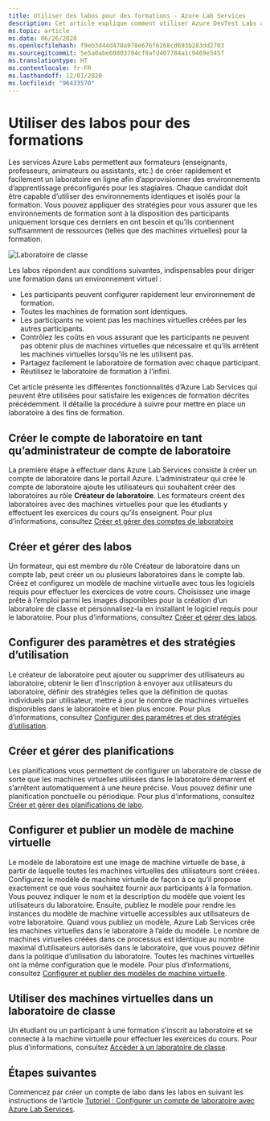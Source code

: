 ```yaml
---
title: Utiliser des labos pour des formations - Azure Lab Services
description: Cet article explique comment utiliser Azure DevTest Labs afin de créer des laboratoires sur Azure pour les scénarios d'apprentissage.
ms.topic: article
ms.date: 06/26/2020
ms.openlocfilehash: f9eb3d44d470a978e676f6268cd693b283dd2703
ms.sourcegitcommit: 5e5a0abe60803704cf8afd407784a1c9469e545f
ms.translationtype: HT
ms.contentlocale: fr-FR
ms.lasthandoff: 12/01/2020
ms.locfileid: "96433570"
---
```

# <a name="use-labs-for-trainings"></a>Utiliser des labos pour des formations
Les services Azure Labs permettent aux formateurs (enseignants, professeurs, animateurs ou assistants, etc.) de créer rapidement et facilement un laboratoire en ligne afin d’approvisionner des environnements d’apprentissage préconfigurés pour les stagiaires. Chaque candidat doit être capable d’utiliser des environnements identiques et isolés pour la formation. Vous pouvez appliquer des stratégies pour vous assurer que les environnements de formation sont à la disposition des participants uniquement lorsque ces derniers en ont besoin et qu’ils contiennent suffisamment de ressources (telles que des machines virtuelles) pour la formation. 

![Laboratoire de classe](./media/classroom-labs-scenarios/classroom.png)

Les labos répondent aux conditions suivantes, indispensables pour diriger une formation dans un environnement virtuel : 

- Les participants peuvent configurer rapidement leur environnement de formation.
- Toutes les machines de formation sont identiques.
- Les participants ne voient pas les machines virtuelles créées par les autres participants.
- Contrôlez les coûts en vous assurant que les participants ne peuvent pas obtenir plus de machines virtuelles que nécessaire et qu’ils arrêtent les machines virtuelles lorsqu’ils ne les utilisent pas.
- Partagez facilement le laboratoire de formation avec chaque participant.
- Réutilisez le laboratoire de formation à l’infini.

Cet article présente les différentes fonctionnalités d’Azure Lab Services qui peuvent être utilisées pour satisfaire les exigences de formation décrites précédemment. Il détaille la procédure à suivre pour mettre en place un laboratoire à des fins de formation.  

## <a name="create-the-lab-account-as-a-lab-account-administrator"></a>Créer le compte de laboratoire en tant qu’administrateur de compte de laboratoire
La première étape à effectuer dans Azure Lab Services consiste à créer un compte de laboratoire dans le portail Azure. L’administrateur qui crée le compte de laboratoire ajoute les utilisateurs qui souhaitent créer des laboratoires au rôle **Créateur de laboratoire**. Les formateurs créent des laboratoires avec des machines virtuelles pour que les étudiants y effectuent les exercices du cours qu’ils enseignent. Pour plus d’informations, consultez [Créer et gérer des comptes de laboratoire](how-to-manage-lab-accounts.md)

## <a name="create-and-manage-labs"></a>Créer et gérer des labos
Un formateur, qui est membre du rôle Créateur de laboratoire dans un compte lab, peut créer un ou plusieurs laboratoires dans le compte lab. Créez et configurez un modèle de machine virtuelle avec tous les logiciels requis pour effectuer les exercices de votre cours. Choisissez une image prête à l’emploi parmi les images disponibles pour la création d’un laboratoire de classe et personnalisez-la en installant le logiciel requis pour le laboratoire. Pour plus d’informations, consultez [Créer et gérer des labos](how-to-manage-classroom-labs.md).

## <a name="configure-usage-settings-and-policies"></a>Configurer des paramètres et des stratégies d’utilisation
Le créateur de laboratoire peut ajouter ou supprimer des utilisateurs au laboratoire, obtenir le lien d’inscription à envoyer aux utilisateurs du laboratoire, définir des stratégies telles que la définition de quotas individuels par utilisateur, mettre à jour le nombre de machines virtuelles disponibles dans le laboratoire et bien plus encore. Pour plus d’informations, consultez [Configurer des paramètres et des stratégies d’utilisation](how-to-configure-student-usage.md).

## <a name="create-and-manage-schedules"></a>Créer et gérer des planifications
Les planifications vous permettent de configurer un laboratoire de classe de sorte que les machines virtuelles utilisées dans le laboratoire démarrent et s’arrêtent automatiquement à une heure précise. Vous pouvez définir une planification ponctuelle ou périodique. Pour plus d’informations, consultez [Créer et gérer des planifications de labo](how-to-create-schedules.md).

## <a name="set-up-and-publish-a-template-vm"></a>Configurer et publier un modèle de machine virtuelle
Le modèle de laboratoire est une image de machine virtuelle de base, à partir de laquelle toutes les machines virtuelles des utilisateurs sont créées. Configurez le modèle de machine virtuelle de façon à ce qu’il propose exactement ce que vous souhaitez fournir aux participants à la formation. Vous pouvez indiquer le nom et la description du modèle que voient les utilisateurs du laboratoire. Ensuite, publiez le modèle pour rendre les instances du modèle de machine virtuelle accessibles aux utilisateurs de votre laboratoire. Quand vous publiez un modèle, Azure Lab Services crée les machines virtuelles dans le laboratoire à l’aide du modèle. Le nombre de machines virtuelles créées dans ce processus est identique au nombre maximal d’utilisateurs autorisés dans le laboratoire, que vous pouvez définir dans la politique d’utilisation du laboratoire. Toutes les machines virtuelles ont la même configuration que le modèle. Pour plus d’informations, consultez [Configurer et publier des modèles de machine virtuelle](how-to-create-manage-template.md). 

## <a name="use-vms-in-the-classroom-lab"></a>Utiliser des machines virtuelles dans un laboratoire de classe
Un étudiant ou un participant à une formation s’inscrit au laboratoire et se connecte à la machine virtuelle pour effectuer les exercices du cours. Pour plus d’informations, consultez [Accéder à un laboratoire de classe](how-to-use-classroom-lab.md).

## <a name="next-steps"></a>Étapes suivantes
Commencez par créer un compte de labo dans les labos en suivant les instructions de l’article [Tutoriel : Configurer un compte de laboratoire avec Azure Lab Services](tutorial-setup-lab-account.md).